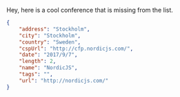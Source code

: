 Hey, here is a cool conference that is missing from the list.

```json
{
    "address": "Stockholm",
    "city": "Stockholm",
    "country": "Sweden",
    "cspUrl": "http://cfp.nordicjs.com/",
    "date": "2017/9/7",
    "length": 2,
    "name": "NordicJS",
    "tags": "",
    "url": "http://nordicjs.com/"
}
```
